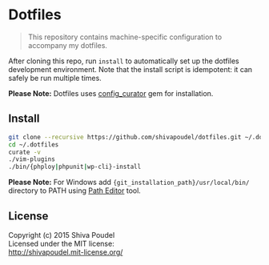 Dotfiles
========

> This repository contains machine-specific configuration to accompany my dotfiles.

After cloning this repo, run `install` to automatically set up the dotfiles development
environment. Note that the install script is idempotent: it can safely be run multiple times.

__Please Note:__ Dotfiles uses [config_curator](https://rubygems.org/gems/config_curator) gem for installation.

Install
-------

```bash
git clone --recursive https://github.com/shivapoudel/dotfiles.git ~/.dotfiles
cd ~/.dotfiles
curate -v
./vim-plugins
./bin/{phploy|phpunit|wp-cli}-install
```

__Please Note:__ For Windows add `{git_installation_path}/usr/local/bin/` directory to PATH using [Path Editor](https://patheditor2.codeplex.com/) tool.

License
-------

Copyright (c) 2015 Shiva Poudel  
Licensed under the MIT license:  
<http://shivapoudel.mit-license.org/>
